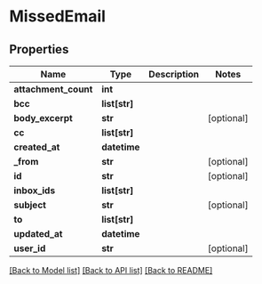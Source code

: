 # MissedEmail

## Properties
Name | Type | Description | Notes
------------ | ------------- | ------------- | -------------
**attachment_count** | **int** |  | 
**bcc** | **list[str]** |  | 
**body_excerpt** | **str** |  | [optional] 
**cc** | **list[str]** |  | 
**created_at** | **datetime** |  | 
**_from** | **str** |  | [optional] 
**id** | **str** |  | [optional] 
**inbox_ids** | **list[str]** |  | 
**subject** | **str** |  | [optional] 
**to** | **list[str]** |  | 
**updated_at** | **datetime** |  | 
**user_id** | **str** |  | [optional] 

[[Back to Model list]](../README#documentation-for-models) [[Back to API list]](../README#documentation-for-api-endpoints) [[Back to README]](../README)


